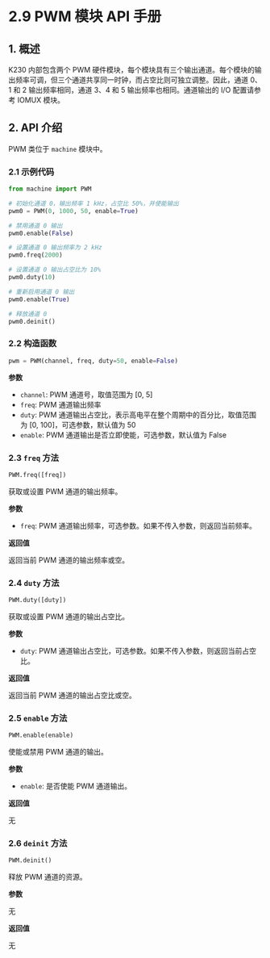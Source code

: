 # 2.9 PWM 模块 API 手册

## 1. 概述

K230 内部包含两个 PWM 硬件模块，每个模块具有三个输出通道。每个模块的输出频率可调，但三个通道共享同一时钟，而占空比则可独立调整。因此，通道 0、1 和 2 输出频率相同，通道 3、4 和 5 输出频率也相同。通道输出的 I/O 配置请参考 IOMUX 模块。

## 2. API 介绍

PWM 类位于 `machine` 模块中。

### 2.1 示例代码

```python
from machine import PWM

# 初始化通道 0，输出频率 1 kHz，占空比 50%，并使能输出
pwm0 = PWM(0, 1000, 50, enable=True)

# 禁用通道 0 输出
pwm0.enable(False)

# 设置通道 0 输出频率为 2 kHz
pwm0.freq(2000)

# 设置通道 0 输出占空比为 10%
pwm0.duty(10)

# 重新启用通道 0 输出
pwm0.enable(True)

# 释放通道 0
pwm0.deinit()
```

### 2.2 构造函数

```python
pwm = PWM(channel, freq, duty=50, enable=False)
```

**参数**

- `channel`: PWM 通道号，取值范围为 [0, 5]
- `freq`: PWM 通道输出频率
- `duty`: PWM 通道输出占空比，表示高电平在整个周期中的百分比，取值范围为 [0, 100]，可选参数，默认值为 50
- `enable`: PWM 通道输出是否立即使能，可选参数，默认值为 False

### 2.3 `freq` 方法

```python
PWM.freq([freq])
```

获取或设置 PWM 通道的输出频率。

**参数**

- `freq`: PWM 通道输出频率，可选参数。如果不传入参数，则返回当前频率。

**返回值**

返回当前 PWM 通道的输出频率或空。

### 2.4 `duty` 方法

```python
PWM.duty([duty])
```

获取或设置 PWM 通道的输出占空比。

**参数**

- `duty`: PWM 通道输出占空比，可选参数。如果不传入参数，则返回当前占空比。

**返回值**

返回当前 PWM 通道的输出占空比或空。

### 2.5 `enable` 方法

```python
PWM.enable(enable)
```

使能或禁用 PWM 通道的输出。

**参数**

- `enable`: 是否使能 PWM 通道输出。

**返回值**

无

### 2.6 `deinit` 方法

```python
PWM.deinit()
```

释放 PWM 通道的资源。

**参数**

无

**返回值**

无
